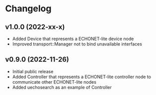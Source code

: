 # Changelog

## v1.0.0 (2022-xx-x)
- Added Device that represents a ECHONET-lite device node
- Improved transport::Manager not to bind unavailable interfaces

## v0.9.0 (2022-11-26)
- Initial public release  
- Added Controller that represents a ECHONET-lite controller node to communicate other ECHONET-lite nodes
- Added uechosearch as an example of Controller